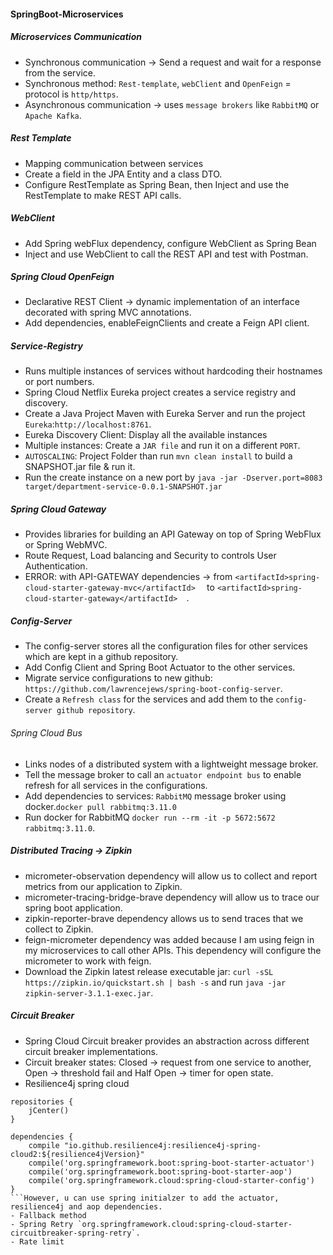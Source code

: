 #### SpringBoot-Microservices

##### Microservices Communication
- Synchronous communication -> Send a request and wait for a response from the service.
- Synchronous method: `Rest-template`, `webClient` and `OpenFeign` =  protocol is `http/https`.
- Asynchronous communication -> uses `message brokers` like `RabbitMQ` or `Apache Kafka`.
##### Rest Template
- Mapping communication between services
- Create a field in the JPA Entity and a class DTO.
- Configure RestTemplate as Spring Bean, then Inject and use the RestTemplate to make REST API calls.
##### WebClient
- Add Spring webFlux dependency, configure WebClient as Spring Bean
- Inject and use WebClient to call the REST API and test with Postman.
##### Spring Cloud OpenFeign
- Declarative REST Client -> dynamic implementation of an interface decorated with spring MVC annotations.
- Add dependencies, enableFeignClients and create a Feign API client.
##### Service-Registry 
- Runs multiple instances of services without hardcoding their hostnames or port numbers.
- Spring Cloud Netflix Eureka project creates a service registry and discovery.
- Create a Java Project Maven with Eureka Server and run the project `Eureka`:`http://localhost:8761`.
- Eureka Discovery Client: Display all the available instances 
- Multiple instances: Create a `JAR file` and run it on a different `PORT`.
- `AUTOSCALING`: Project Folder than run `mvn clean install` to build a SNAPSHOT.jar file & run it.  
- Run the create instance on a new port by `java -jar -Dserver.port=8083 target/department-service-0.0.1-SNAPSHOT.jar `
##### Spring Cloud Gateway
- Provides libraries for building an API Gateway on top of Spring WebFlux or Spring WebMVC.
- Route Request, Load balancing and Security to controls User Authentication.
- ERROR: with API-GATEWAY dependencies -> from ` <artifactId>spring-cloud-starter-gateway-mvc</artifactId>   ` to `<artifactId>spring-cloud-starter-gateway</artifactId>  `.
##### Config-Server 
- The config-server stores all the configuration files for other services which are kept in a github repository.
- Add Config Client and Spring Boot Actuator to the other services.
- Migrate service configurations to new github: `https://github.com/lawrencejews/spring-boot-config-server`.
- Create a `Refresh class` for the services and add them to the `config-server github repository`.
###### Spring Cloud Bus
- Links nodes of a distributed system with a lightweight message broker.  
- Tell the message broker to call an `actuator endpoint bus` to enable refresh for all services in the configurations.
- Add dependencies to services: `RabbitMQ` message broker using docker.`docker pull rabbitmq:3.11.0`
- Run docker for RabbitMQ `docker run --rm -it -p 5672:5672 rabbitmq:3.11.0`.
##### Distributed Tracing -> Zipkin
- micrometer-observation dependency will allow us to collect and report metrics from our application to Zipkin.
- micrometer-tracing-bridge-brave dependency will allow us to trace our spring boot application.
- zipkin-reporter-brave dependency allows us to send traces that we collect to Zipkin.
- feign-micrometer dependency was added because I am using feign in my microservices to call other APIs. This dependency will configure the micrometer to work with feign.
- Download the Zipkin latest release executable jar: `curl -sSL https://zipkin.io/quickstart.sh | bash -s` and run `java -jar  zipkin-server-3.1.1-exec.jar`.
##### Circuit Breaker
- Spring Cloud Circuit breaker provides an abstraction across different circuit breaker implementations.
- Circuit breaker states: Closed -> request from one service to another, Open -> threshold fail and Half Open -> timer for open state.
- Resilience4j spring cloud
```
repositories {
    jCenter()
}

dependencies {
    compile "io.github.resilience4j:resilience4j-spring-cloud2:${resilience4jVersion}"
    compile('org.springframework.boot:spring-boot-starter-actuator')
    compile('org.springframework.boot:spring-boot-starter-aop')
    compile('org.springframework.cloud:spring-cloud-starter-config')  
}
```However, u can use spring initialzer to add the actuator, resilience4j and aop dependencies.
- Fallback method
- Spring Retry `org.springframework.cloud:spring-cloud-starter-circuitbreaker-spring-retry`.
- Rate limit